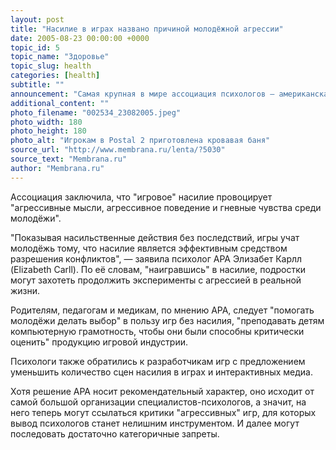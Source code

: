 ```yaml
---
layout: post
title: "Насилие в играх названо причиной молодёжной агрессии"
date: 2005-08-23 00:00:00 +0000
topic_id: 5
topic_name: "Здоровье"
topic_slug: health
categories: [health]
subtitle: ""
announcement: "Самая крупная в мире ассоциация психологов — американская (APA) — похоже, пришла к окончательному выводу, что видеоигры с элементами насилия оказывают негативное воздействие на детей и молодёжь."
additional_content: ""
photo_filename: "002534_23082005.jpeg"
photo_width: 180
photo_height: 180
photo_alt: "Игрокам в Postal 2 приготовлена кровавая баня"
source_url: "http://www.membrana.ru/lenta/?5030"
source_text: "Membrana.ru"
author: "Membrana.ru"
---
```

Ассоциация заключила, что "игровое" насилие провоцирует "агрессивные мысли, агрессивное поведение и гневные чувства среди молодёжи".

"Показывая насильственные действия без последствий, игры учат молодёжь тому, что насилие является эффективным средством разрешения конфликтов", — заявила психолог APA Элизабет Карлл (Elizabeth Carll). По её словам, "наигравшись" в насилие, подростки могут захотеть продолжить эксперименты с агрессией в реальной жизни.

Родителям, педагогам и медикам, по мнению APA, следует "помогать молодёжи делать выбор" в пользу игр без насилия, "преподавать детям компьютерную грамотность, чтобы они были способны критически оценить" продукцию игровой индустрии.

Психологи также обратились к разработчикам игр с предложением уменьшить количество сцен насилия в играх и интерактивных медиа.

Хотя решение APA носит рекомендательный характер, оно исходит от самой большой организации специалистов-психологов, а значит, на него теперь могут ссылаться критики "агрессивных" игр, для которых вывод психологов станет нелишним инструментом. И далее могут последовать достаточно категоричные запреты.
